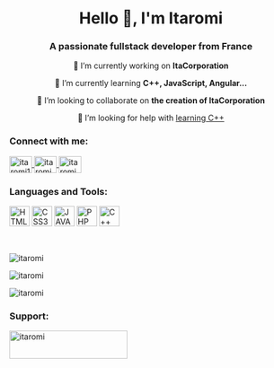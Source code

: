 <h1 align="center">Hello 👋, I'm Itaromi</h1>
<h3 align="center">A passionate fullstack developer from France</h3>

<p align="center"> 
  🔭 I’m currently working on <strong>ItaCorporation</strong>
</p>

<p align="center"> 
  🌱 I’m currently learning <strong>C++, JavaScript, Angular...</strong>
</p>

<p align="center"> 
  👯 I’m looking to collaborate on <strong>the creation of ItaCorporation</strong>
</p>

<p align="center"> 
  🤝 I’m looking for help with <a href="https://www.java.com/fr/">learning C++</a>
</p>

<h3 align="left">Connect with me:</h3>
<p align="left">
  <a href="https://twitter.com/itaromi1" target="_blank">
    <img align="center" src="https://raw.githubusercontent.com/rahuldkjain/github-profile-readme-generator/master/src/images/icons/Social/twitter.svg" alt="itaromi1" height="30" width="40" />
  </a>
  <a href="https://www.youtube.com/c/itaromi" target="_blank">
    <img align="center" src="https://raw.githubusercontent.com/rahuldkjain/github-profile-readme-generator/master/src/images/icons/Social/youtube.svg" alt="itaromi" height="30" width="40" />
  </a>
   <a href="https://www.twitch.tv/itaromi" target="_blank">
    <img align="center" src="https://raw.githubusercontent.com/rahuldkjain/github-profile-readme-generator/master/src/images/icons/Social/twitch.svg" alt="itaromi" height="30" width="40" />
  </a>
</p>

<h3 align="left">Languages and Tools:</h3>
<p align="left">
<a href="[https://developer.mozilla.org/en-US/docs/Web/JavaScript](https://developer.mozilla.org/fr/docs/Glossary/HTML5)" target="_blank" rel="noreferrer"><img src="https://raw.githubusercontent.com/danielcranney/readme-generator/main/public/icons/skills/html5-colored.svg" width="36" height="36" alt="HTML5" /></a>
<a href="https://developer.mozilla.org/en-US/docs/Glossary/HTML5" target="_blank" rel="noreferrer"><img src="https://raw.githubusercontent.com/danielcranney/readme-generator/main/public/icons/skills/css3-colored.svg" width="36" height="36" alt="CSS3" /></a>
<a href="https://www.w3.org/TR/CSS/#css" target="_blank" rel="noreferrer"><img src="https://raw.githubusercontent.com/danielcranney/readme-generator/main/public/icons/skills/javascript-colored.svg" width="36" height="36" alt="JAVASCRIPT" /></a>
<a href="https://developer.mozilla.org/en-US/docs/Glossary/REACT" target="_blank" rel="noreferrer"><img src="https://raw.githubusercontent.com/danielcranney/readme-generator/main/public/icons/skills/php-colored.svg" width="36" height="36" alt="PHP" /></a>
<a href="https://developer.mozilla.org/en-US/docs/Glossary/NODEJS" target="_blank" rel="noreferrer"><img src="https://raw.githubusercontent.com/danielcranney/readme-generator/main/public/icons/skills/cplusplus-colored.svg" width="36" height="36" alt="C++" /></a>
</p>

<p>
  <br/>
</p>

<p align="left">
  <img src="https://github-readme-stats.vercel.app/api/top-langs?username=itaromi&show_icons=true&theme=tokyonight&locale=en&layout=compact" alt="itaromi" />
</p>

<p align="left">
  <img src="https://github-readme-stats.vercel.app/api?username=itaromi&show_icons=true&theme=tokyonight&locale=fr" alt="itaromi" />
</p>

<p align="left">
  <img src="https://github-readme-streak-stats.herokuapp.com/?user=itaromi&theme=dark" alt="itaromi" />
</p>

<h3 align="left">Support:</h3>
<p>

  <a href="https://ko-fi.com/itaromi"> 
    <img align="left" src="https://cdn.ko-fi.com/cdn/kofi3.png?v=3" height="50" width="210" alt="itaromi" />
  </a>
</p>

